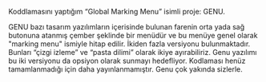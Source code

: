 Koddlamasını yaptığım “Global Marking Menu” isimli proje: GENU.

GENU bazı tasarım yazılımların içerisinde bulunan farenin orta yada sağ butonuna atanmış çember şeklinde bir menüdür ve bu menüye genel olarak "marking menu" ismiyle hitap edilir.
İkiden fazla versiyonu bulunmaktadır. Bunları “çizgi izleme” ve “pasta dilimi” olarak ikiye ayırabiliriz. 
Genu yazılımı bu iki versiyonu da opsiyon olarak sunmayı hedefliyor. Kodlaması henüz tamamlanmadığı için daha yayınlanmamıştır. Genu çok yakında sizlerle.
